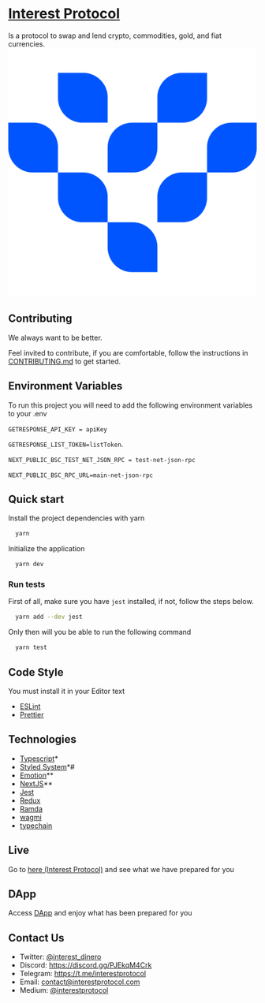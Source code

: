 # [Interest Protocol](https://www.interestprotocol.com/)

Is a protocol to swap and lend crypto, commodities, gold, and fiat currencies.
![LOGO](./public/logo.png)

## Contributing

We always want to be better.

Feel invited to contribute, if you are comfortable, follow the instructions in [CONTRIBUTING.md](./CONTRIBUTING.md) to get started.

## Environment Variables

To run this project you will need to add the following environment variables to your .env

`GETRESPONSE_API_KEY = apiKey`

`GETRESPONSE_LIST_TOKEN=listToken`.

`NEXT_PUBLIC_BSC_TEST_NET_JSON_RPC = test-net-json-rpc`

`NEXT_PUBLIC_BSC_RPC_URL=main-net-json-rpc`

## Quick start

Install the project dependencies with yarn

```bash
  yarn
```

Initialize the application

```bash
  yarn dev
```

### Run tests

First of all, make sure you have `jest` installed, if not, follow the steps below.

```bash
  yarn add --dev jest
```

Only then will you be able to run the following command

```bash
  yarn test
```

## Code Style

You must install it in your Editor text

- [ESLint](https://marketplace.visualstudio.com/items?itemName=dbaeumer.vscode-eslint)
- [Prettier](https://marketplace.visualstudio.com/items?itemName=esbenp.prettier-vscode)

## Technologies

- [Typescript](https://typescriptlang.org)\*
- [Styled System](https://styled-system.com)\*#
- [Emotion](https://emotion.sh/docs/introduction)\*\*
- [NextJS](https://nextjs.org/docs/getting-started)\*\*
- [Jest](https://jestjs.io)
- [Redux](https://redux.js.org/)
- [Ramda](https://ramdajs.com/)
- [wagmi](https://wagmi.sh/)
- [typechain](https://wagmi.sh/)

## Live

Go to [here (Interest Protocol)](https://www.interestprotocol.com/) and see what we have prepared for you

## DApp

Access [DApp](https://www.interestprotocol.com/dapp/dex) and enjoy what has been prepared for you

## Contact Us

- Twitter: [@interest_dinero](https://twitter.com/interest_dinero)
- Discord: https://discord.gg/PJEkqM4Crk
- Telegram: https://t.me/interestprotocol
- Email: [contact@interestprotocol.com](mailto:contact@interestprotocol.com)
- Medium: [@interestprotocol](https://medium.com/@interestprotocol)
